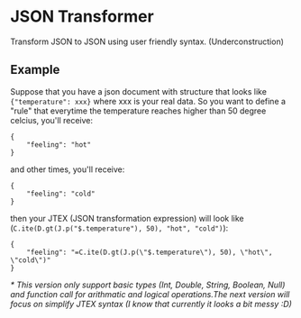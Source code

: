 # JSON Transformer
Transform JSON to JSON using user friendly syntax.
(Underconstruction)
## Example
Suppose that you have a json document with structure that looks like `{"temperature": xxx}` where xxx is your real data.
So you want to define a "rule" that everytime the temperature reaches higher than 50 degree celcius, you'll receive:
```
{
    "feeling": "hot"
}
```
and other times, you'll receive:
```
{
    "feeling": "cold"
}
```
then your JTEX (JSON transformation expression) will look like (`C.ite(D.gt(J.p("$.temperature"), 50), "hot", "cold")`):
```
{
    "feeling": "=C.ite(D.gt(J.p(\"$.temperature\"), 50), \"hot\", \"cold\")"
}
```
_* This version only support basic types (Int, Double, String, Boolean, Null) and function call for arithmatic and logical operations.The next version will focus on simplify JTEX syntax (I know that currently it looks a bit messy :D)_